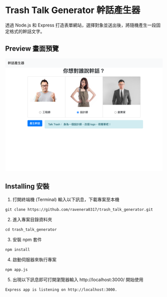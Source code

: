 # Trash Talk Generator 幹話產生器

透過 Node.js 和 Express 打造表單網站，選擇對象並送出後，將隨機產生一段固定格式的幹話文字。

## Preview 畫面預覽

![](localhost_3000_.png)

## Installing 安裝

1. 打開終端機 (Terminal) 輸入以下訊息，下載專案至本機

```
git clone https://github.com/ravenera0317/trash_talk_generator.git
```

2. 進入專案目錄資料夾

```
cd trash_talk_generator
```

3. 安裝 npm 套件

```
npm install
```

4. 啟動伺服器來執行專案

```
npm app.js
```

5. 出現以下訊息即可打開瀏覽器輸入 http://localhost:3000/ 開始使用

```
Express app is listening on http://localhost:3000.
```
